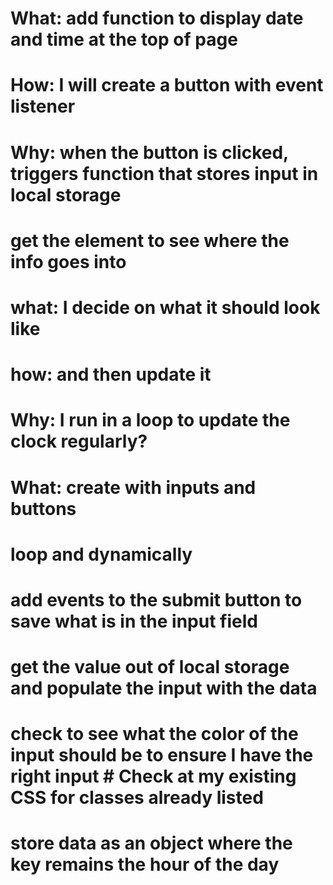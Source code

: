 # What: add function to display date and time at the top of page
# How: I will create a button with event listener 
# Why: when the button is clicked, triggers function that stores input in local storage
# get the element to see where the info goes into
# what: I decide on what it should look like
# how: and then update it
# Why: I run in a loop to update the clock regularly?
# What: create with inputs and buttons
#  loop and dynamically 
# add events to the submit button to save what is in the input field 
# get the value out of local storage and populate the input with the data
# check to see what the color of the input should be to ensure I have the right input #  Check  at my existing CSS for classes already listed
# store data as an object where the key remains the hour of the day
